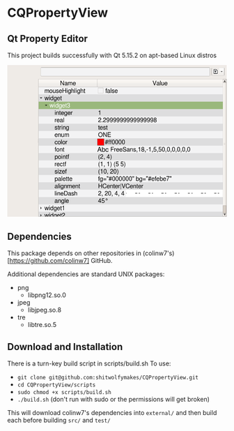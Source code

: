 # CQPropertyView

## Qt Property Editor
This project builds successfully with Qt 5.15.2 on apt-based Linux distros

![snapshot](docs/CQPropertyView.png "Qt Property Editor")

## Dependencies
This package depends on other repositories in (colinw7's)[https://github.com/colinw7] GitHub.

Additional dependencies are standard UNIX packages:
 + png
   + libpng12.so.0
 + jpeg
   + libjpeg.so.8
 + tre
   + libtre.so.5

## Download and Installation
There is a turn-key build script in scripts/build.sh
To use:
- `git clone git@github.com:shitwolfymakes/CQPropertyView.git`
- `cd CQPropertyView/scripts`
- `sudo chmod +x scripts/build.sh`
- `./build.sh` (don't run with sudo or the permissions will get broken)

This will download colinw7's dependencies into `external/` and then build each
before building `src/` and `test/`

